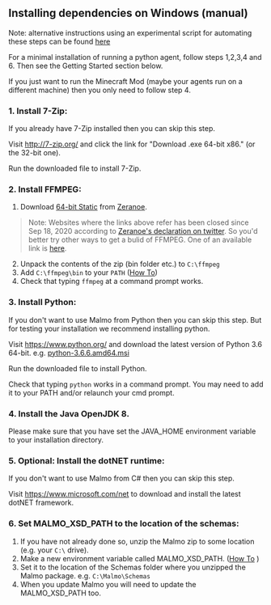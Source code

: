 ## Installing dependencies on Windows (manual) ##

Note: alternative instructions using an experimental script for automating these steps can be found [here](https://github.com/Microsoft/malmo/blob/master/doc/install_windows.md)

For a minimal installation of running a python agent, follow steps 1,2,3,4 and 6. Then see the Getting Started section below.

If you just want to run the Minecraft Mod (maybe your agents run on a different machine) then you only need to follow step 4.

### 1. Install 7-Zip: ###

If you already have 7-Zip installed then you can skip this step.

Visit http://7-zip.org/ and click the link for "Download .exe 64-bit x86." (or the 32-bit one).

Run the downloaded file to install 7-Zip.

### 2. Install FFMPEG: ###

1. Download [64-bit Static](http://ffmpeg.zeranoe.com/builds/win64/static/ffmpeg-latest-win64-static.zip) from [Zeranoe](http://ffmpeg.zeranoe.com/builds/).
> Note: Websites where the links above refer has been closed since Sep 18, 2020 according to [Zeranoe's declaration on twitter](https://twitter.com/Zeranoe/status/1300596971934224385). So you'd better try other ways to get a bulid of FFMPEG. One of an available link is [here](https://github.com/BtbN/FFmpeg-Builds/releases).
2. Unpack the contents of the zip (bin folder etc.) to `C:\ffmpeg`
3. Add `C:\ffmpeg\bin` to your `PATH` ([How To](https://support.microsoft.com/en-us/kb/310519))
4. Check that typing `ffmpeg` at a command prompt works.

### 3. Install Python: ###

If you don't want to use Malmo from Python then you can skip this step. But for testing your installation we recommend installing python.

Visit https://www.python.org/ and download the latest version of Python 3.6 64-bit. e.g. [python-3.6.6.amd64.msi](https://www.python.org/ftp/python/3.6.6/python-3.6.6.exe)

Run the downloaded file to install Python.

Check that typing `python` works in a command prompt. You may need to add it to your PATH and/or relaunch your cmd prompt.

### 4. Install the Java OpenJDK 8. ###
 
Please make sure that you have set the JAVA_HOME environment variable to your installation directory.

### 5. Optional: Install the dotNET runtime: ###

If you don't want to use Malmo from C# then you can skip this step.

Visit https://www.microsoft.com/net to download and install the latest dotNET framework.

### 6. Set MALMO_XSD_PATH to the location of the schemas: ###

1. If you have not already done so, unzip the Malmo zip to some location (e.g. your `C:\` drive).
2. Make a new environment variable called MALMO_XSD_PATH. ([How To](https://support.microsoft.com/en-us/kb/310519) )
3. Set it to the location of the Schemas folder where you unzipped the Malmo package. e.g. `C:\Malmo\Schemas`
4. When you update Malmo you will need to update the MALMO_XSD_PATH too.

